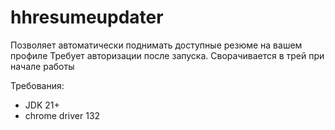 # hhresumeupdater
Позволяет автоматически поднимать доступные резюме на вашем профиле
Требует авторизации после запуска. Сворачивается в трей при начале работы

Требования:
- JDK 21+
- chrome driver 132
